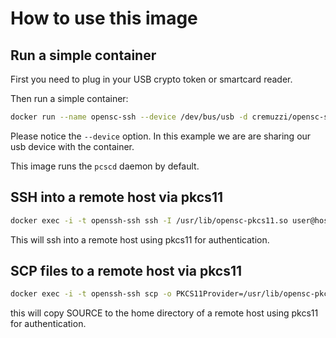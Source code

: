 # How to use this image

## Run a simple container

First you need to plug in your USB crypto token or smartcard reader.

Then run a simple container:

```sh
docker run --name opensc-ssh --device /dev/bus/usb -d cremuzzi/opensc-ssh
```

Please notice the `--device` option. In this example we are are sharing our usb device with the container.

This image runs the `pcscd` daemon by default.

## SSH into a remote host via pkcs11


```sh
docker exec -i -t openssh-ssh ssh -I /usr/lib/opensc-pkcs11.so user@host
```

This will ssh into a remote host using pkcs11 for authentication.

## SCP files to a remote host via pkcs11


```sh
docker exec -i -t openssh-ssh scp -o PKCS11Provider=/usr/lib/opensc-pkcs11.so SOURCE user@host:~/
```

this will copy SOURCE to the home directory of a remote host using pkcs11 for authentication.

